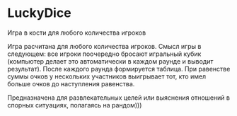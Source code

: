 # LuckyDice
Игра в кости для любого количества игроков

Игра расчитана для любого количества игроков. Смысл игры в следующем: все игроки поочередно бросают игральный кубик (компьютер делает это автоматически в каждом раунде и выводит результат). После каждого раунда формируется таблица. При равенстве суммы очков у нескольких участников выигрывает тот, кто имел больше очков до наступления равенства.

Предназначена для развлекательных целей или выяснения отношений в спорных ситуациях, полагаясь на рандом)))
